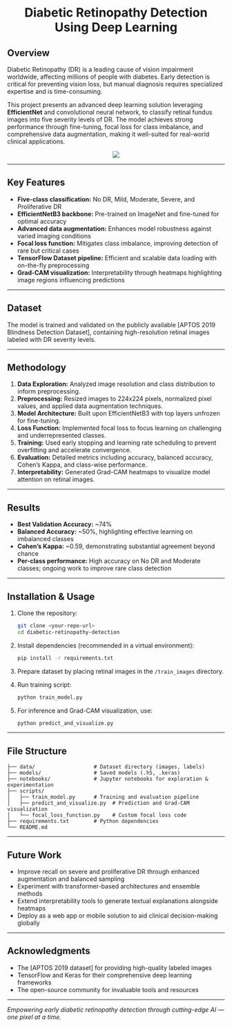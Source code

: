 <h1 align="center">Diabetic Retinopathy Detection Using Deep Learning</h1>


## Overview

Diabetic Retinopathy (DR) is a leading cause of vision impairment worldwide, affecting millions of people with diabetes. Early detection is critical for preventing vision loss, but manual diagnosis requires specialized expertise and is time-consuming.

This project presents an advanced deep learning solution leveraging **EfficientNet** and convolutional neural network, to classify retinal fundus images into five severity levels of DR. The model achieves strong performance through fine-tuning, focal loss for class imbalance, and comprehensive data augmentation, making it well-suited for real-world clinical applications.

<p align="center">
  <img src="images/main-picture.png"/>
</p>

---

## Key Features

- **Five-class classification:** No DR, Mild, Moderate, Severe, and Proliferative DR
- **EfficientNetB3 backbone:** Pre-trained on ImageNet and fine-tuned for optimal accuracy
- **Advanced data augmentation:** Enhances model robustness against varied imaging conditions
- **Focal loss function:** Mitigates class imbalance, improving detection of rare but critical cases
- **TensorFlow Dataset pipeline:** Efficient and scalable data loading with on-the-fly preprocessing
- **Grad-CAM visualization:** Interpretability through heatmaps highlighting image regions influencing predictions

---

## Dataset

The model is trained and validated on the publicly available [APTOS 2019 Blindness Detection Dataset], containing high-resolution retinal images labeled with DR severity levels.

---

## Methodology

1. **Data Exploration:** Analyzed image resolution and class distribution to inform preprocessing.
2. **Preprocessing:** Resized images to 224x224 pixels, normalized pixel values, and applied data augmentation techniques.
3. **Model Architecture:** Built upon EfficientNetB3 with top layers unfrozen for fine-tuning.
4. **Loss Function:** Implemented focal loss to focus learning on challenging and underrepresented classes.
5. **Training:** Used early stopping and learning rate scheduling to prevent overfitting and accelerate convergence.
6. **Evaluation:** Detailed metrics including accuracy, balanced accuracy, Cohen’s Kappa, and class-wise performance.
7. **Interpretability:** Generated Grad-CAM heatmaps to visualize model attention on retinal images.

---

## Results

- **Best Validation Accuracy:** ~74%
- **Balanced Accuracy:** ~50%, highlighting effective learning on imbalanced classes
- **Cohen’s Kappa:** ~0.59, demonstrating substantial agreement beyond chance
- **Per-class performance:** High accuracy on No DR and Moderate classes; ongoing work to improve rare class detection

---

## Installation & Usage

1. Clone the repository:

   ```bash
   git clone <your-repo-url>
   cd diabetic-retinopathy-detection
   ```

2. Install dependencies (recommended in a virtual environment):

   ```bash
   pip install -r requirements.txt
   ```

3. Prepare dataset by placing retinal images in the `/train_images` directory.

4. Run training script:

   ```bash
   python train_model.py
   ```

5. For inference and Grad-CAM visualization, use:

   ```bash
   python predict_and_visualize.py
   ```

---

## File Structure

```
├── data/                   # Dataset directory (images, labels)
├── models/                 # Saved models (.h5, .keras)
├── notebooks/              # Jupyter notebooks for exploration & experimentation
├── scripts/
│   ├── train_model.py      # Training and evaluation pipeline
│   ├── predict_and_visualize.py  # Prediction and Grad-CAM visualization
│   └── focal_loss_function.py    # Custom focal loss code
├── requirements.txt        # Python dependencies
└── README.md
```

---

## Future Work

- Improve recall on severe and proliferative DR through enhanced augmentation and balanced sampling
- Experiment with transformer-based architectures and ensemble methods
- Extend interpretability tools to generate textual explanations alongside heatmaps
- Deploy as a web app or mobile solution to aid clinical decision-making globally

---

## Acknowledgments

- The [APTOS 2019 dataset] for providing high-quality labeled images
- TensorFlow and Keras for their comprehensive deep learning frameworks
- The open-source community for invaluable tools and resources

---

*Empowering early diabetic retinopathy detection through cutting-edge AI — one pixel at a time.*

